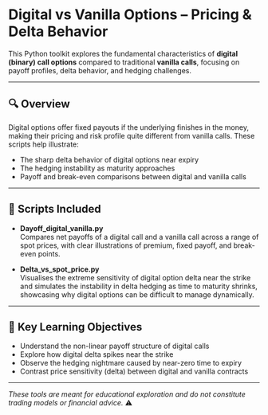 # Digital vs Vanilla Options – Pricing & Delta Behavior

This Python toolkit explores the fundamental characteristics of **digital (binary) call options** compared to traditional **vanilla calls**, focusing on payoff profiles, delta behavior, and hedging challenges.

---

## 🔍 Overview

Digital options offer fixed payouts if the underlying finishes in the money, making their pricing and risk profile quite different from vanilla calls. These scripts help illustrate:

- The sharp delta behavior of digital options near expiry
- The hedging instability as maturity approaches
- Payoff and break-even comparisons between digital and vanilla calls

---

## 📘 Scripts Included

- **Dayoff_digital_vanilla.py**  
  Compares net payoffs of a digital call and a vanilla call across a range of spot prices, with clear illustrations of premium, fixed payoff, and break-even points.

- **Delta_vs_spot_price.py**  
  Visualises the extreme sensitivity of digital option delta near the strike and simulates the instability in delta hedging as time to maturity shrinks, showcasing why digital options can be difficult to manage dynamically.

---

## 🎯 Key Learning Objectives

- Understand the non-linear payoff structure of digital calls  
- Explore how digital delta spikes near the strike  
- Observe the hedging nightmare caused by near-zero time to expiry  
- Contrast price sensitivity (delta) between digital and vanilla contracts  

---

*These tools are meant for educational exploration and do not constitute trading models or financial advice.* ⚠️
